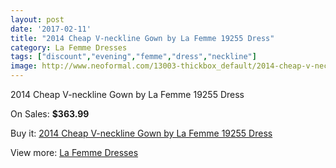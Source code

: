 ```yaml
---
layout: post
date: '2017-02-11'
title: "2014 Cheap V-neckline Gown by La Femme 19255 Dress"
category: La Femme Dresses
tags: ["discount","evening","femme","dress","neckline"]
image: http://www.neoformal.com/13003-thickbox_default/2014-cheap-v-neckline-gown-by-la-femme-19255-dress.jpg
---
```

2014 Cheap V-neckline Gown by La Femme 19255 Dress

On Sales: **$363.99**
<a href="https://www.neoformal.com/en/la-femme-dresses-2014/4549-2014-cheap-v-neckline-gown-by-la-femme-19255-dress.html"><amp-img layout="responsive" width="600" height="600" src="//www.neoformal.com/13003-thickbox_default/2014-cheap-v-neckline-gown-by-la-femme-19255-dress.jpg" alt="2014 Cheap V-neckline Gown by La Femme 19255 Dress 0" /></a>
<a href="https://www.neoformal.com/en/la-femme-dresses-2014/4549-2014-cheap-v-neckline-gown-by-la-femme-19255-dress.html"><amp-img layout="responsive" width="600" height="600" src="//www.neoformal.com/13006-thickbox_default/2014-cheap-v-neckline-gown-by-la-femme-19255-dress.jpg" alt="2014 Cheap V-neckline Gown by La Femme 19255 Dress 1" /></a>
<a href="https://www.neoformal.com/en/la-femme-dresses-2014/4549-2014-cheap-v-neckline-gown-by-la-femme-19255-dress.html"><amp-img layout="responsive" width="600" height="600" src="//www.neoformal.com/13005-thickbox_default/2014-cheap-v-neckline-gown-by-la-femme-19255-dress.jpg" alt="2014 Cheap V-neckline Gown by La Femme 19255 Dress 2" /></a>
<a href="https://www.neoformal.com/en/la-femme-dresses-2014/4549-2014-cheap-v-neckline-gown-by-la-femme-19255-dress.html"><amp-img layout="responsive" width="600" height="600" src="//www.neoformal.com/13004-thickbox_default/2014-cheap-v-neckline-gown-by-la-femme-19255-dress.jpg" alt="2014 Cheap V-neckline Gown by La Femme 19255 Dress 3" /></a>

Buy it: [2014 Cheap V-neckline Gown by La Femme 19255 Dress](https://www.neoformal.com/en/la-femme-dresses-2014/4549-2014-cheap-v-neckline-gown-by-la-femme-19255-dress.html "2014 Cheap V-neckline Gown by La Femme 19255 Dress")

View more: [La Femme Dresses](https://www.neoformal.com/en/56-la-femme-dresses-2014 "La Femme Dresses")